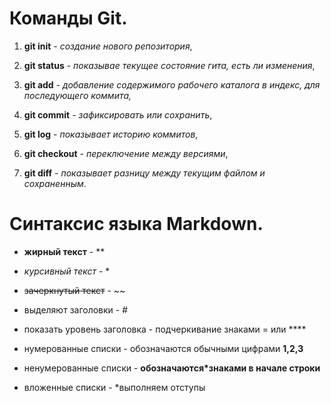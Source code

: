 # Команды Git. 

1. **git init** - *создание нового репозитория*,

2. **git status** - *показывае текущее состояние гита, есть ли изменения*,

3. **git add** - *добавление содержимого рабочего каталога в индекс, для последующего коммита,*


4. **git commit** - *зафиксировать или сохранить*,

5. **git log** - *показывает историю коммитов*,

6. **git checkout** - *переключение между версиями*,

7. **git diff** - *показывает разницу между текущим файлом и сохраненным*.

# Синтаксис языка Markdown.

- **жирный текст** - **

- *курсивный текст* - *

- ~~зачеркнутый текст~~ - ~~

-  выделяют заголовки  - #

- показать уровень заголовка - подчеркивание знаками = или ****
- нумерованные списки - обозначаются обычными цифрами **1,2,3**

- ненумерованные списки - **обозначаются*знаками в начале строки** 

- вложенные списки - *выполняем отступы